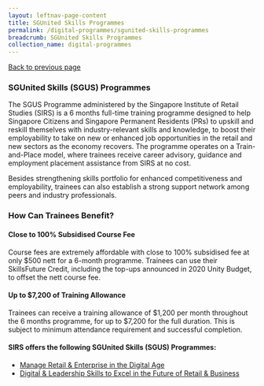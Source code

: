 ```yaml
---
layout: leftnav-page-content
title: SGUnited Skills Programmes
permalink: /digital-programmes/sgunited-skills-programmes
breadcrumb: SGUnited Skills Programmes
collection_name: digital-programmes
---
```

<a href="#" onclick="history.go(-1)">Back to previous page</a>

<h3>SGUnited Skills (SGUS) Programmes</h3>

<p>The SGUS Programme administered by the Singapore Institute of Retail Studies (SIRS) is a 6 months full-time training programme designed to help Singapore Citizens and Singapore Permanent Residents (PRs) to upskill and reskill themselves with industry-relevant skills and knowledge, to boost their employability to take on new or enhanced job opportunities in the retail and new sectors as the economy recovers. The programme operates on a Train-and-Place model, where trainees receive career advisory, guidance and employment placement assistance from SIRS at no cost. 

Besides strengthening skills portfolio for enhanced competitiveness and employability, trainees can also establish a strong support network among peers and industry professionals. </p>

<h3>How Can Trainees Benefit?</h3>

<h4>Close to 100% Subsidised Course Fee</h4>
<p>Course fees are extremely affordable with close to 100% subsidised fee at only $500 nett for a 6-month programme. Trainees can use their SkillsFuture Credit, including the top-ups announced in 2020 Unity Budget, to offset the nett course fee.</p>

<h4>Up to $7,200 of Training Allowance</h4>
<p>Trainees can receive a training allowance of $1,200 per month throughout the 6 months programme, for up to $7,200 for the full duration. This is subject to minimum attendance requirement and successful completion.</p>

<h4>SIRS offers the following SGUnited Skills (SGUS) Programmes:</h4>

<ul>
  <li><a href="/digital-programmes/sgunited-skills-programmes/manage-retail-and-enterprise-in-the-digital-age">Manage Retail & Enterprise in the Digital Age</a></li>
  <li><a href="/digital-programmes/sgunited-skills-programmes/digital-and-leadership-skills-to-excel-in-the-future-of-retail-and-business">Digital & Leadership Skills to Excel in the Future of Retail & Business</a></li>
  </ul>
